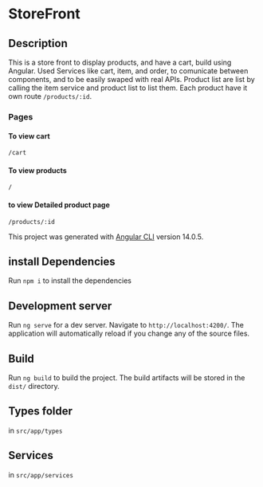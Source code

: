 # StoreFront

## Description 
This is a store front to display products, and have a cart, build using Angular. Used Services like cart, item, and order, to comunicate between components, and to be easily swaped with real APIs. Product list are list by calling the item service and product list to list them. Each product have it own route `/products/:id`. 

### Pages

#### To view cart
`/cart`

#### To view products

`/`

#### to view Detailed product page

`/products/:id`


This project was generated with [Angular CLI](https://github.com/angular/angular-cli) version 14.0.5.

## install Dependencies 

Run `npm i` to install the dependencies

## Development server

Run `ng serve` for a dev server. Navigate to `http://localhost:4200/`. The application will automatically reload if you change any of the source files.

## Build

Run `ng build` to build the project. The build artifacts will be stored in the `dist/` directory.

## Types folder

in `src/app/types`

## Services

in `src/app/services`
